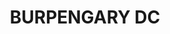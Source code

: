 ---
lastmod: '2025-04-06T06:05:21+00:00'
latitude: -27.153669
layout: suburb
longitude: 152.976886
postcode: '4505'
state: QLD
title: BURPENGARY DC
url: /qld/burpengary-dc/
---